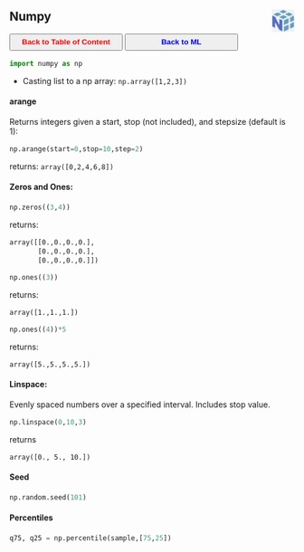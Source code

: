 ## Numpy <img src="../img/numpy_logo.jpg" width="40" height="40" style="float: right;" />

<a><button name="button" style = "color:red;width:200px;height:30px;cursor:pointer" onclick="window.location.href='https://reynier0611.github.io';">**Back to Table of Content**</button></a> <a><button name="button" style = "color:blue;width:200px;height:30px;cursor:pointer" onclick="window.location.href='https://reynier0611.github.io/ml/ml.html';">**Back to ML**</button></a>

```python
import numpy as np
```

- Casting list to a np array: ```np.array([1,2,3])```

#### arange

Returns integers given a start, stop (not included), and stepsize (default is 1):

```python
np.arange(start=0,stop=10,step=2)
```

returns: ```array([0,2,4,6,8])```

#### Zeros and Ones:

```python
np.zeros((3,4))
```

returns:

```
array([[0.,0.,0.,0.],
	   [0.,0.,0.,0.],
 	   [0.,0.,0.,0.]])
```

```python
np.ones((3))
```

returns:

```
array([1.,1.,1.])
```

```python
np.ones((4))*5
```

returns:

```
array([5.,5.,5.,5.])
```

#### Linspace:

Evenly spaced numbers over a specified interval. Includes stop value.

```python
np.linspace(0,10,3)
```

returns

```
array([0., 5., 10.])
```

#### Seed

```python
np.random.seed(101)
```

#### Percentiles

```python
q75, q25 = np.percentile(sample,[75,25])
```